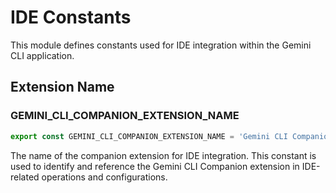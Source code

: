 # IDE Constants

This module defines constants used for IDE integration within the Gemini CLI application.

## Extension Name

### GEMINI_CLI_COMPANION_EXTENSION_NAME
```ts
export const GEMINI_CLI_COMPANION_EXTENSION_NAME = 'Gemini CLI Companion';
```
The name of the companion extension for IDE integration. This constant is used to identify and reference the Gemini CLI Companion extension in IDE-related operations and configurations.